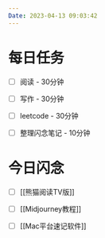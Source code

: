 ```yaml
---
Date: 2023-04-13 09:03:42
---
```


# 每日任务
- [ ] 阅读 - 30分钟
- [ ] 写作 - 30分钟
- [ ] leetcode - 30分钟
- [ ] 整理闪念笔记 - 10分钟


# 今日闪念
- [ ] [[熊猫阅读TV版]]
- [ ] [[Midjourney教程]]
- [ ] [[Mac平台速记软件]]



